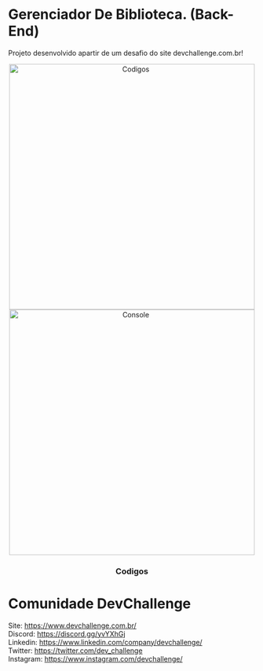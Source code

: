# Gerenciador De Biblioteca. (Back-End)

Projeto desenvolvido apartir de um  desafio do site devchallenge.com.br!

<p align="center">
<img src="https://i.pinimg.com/originals/69/20/06/6920069dc1184bf80b6798cc0e73aa54.jpg" alt="Codigos" width="500">
 <img src="https://i.pinimg.com/originals/b0/2b/39/b02b397d2ea34778a9d932ca6e37cc38.jpg" alt="Console" width="500">
<h3 align="center">Codigos</h3>
</p>






# Comunidade DevChallenge
Site: https://www.devchallenge.com.br/ <br>
Discord: https://discord.gg/yvYXhGj <br>
Linkedin: https://www.linkedin.com/company/devchallenge/<br>
Twitter: https://twitter.com/dev_challenge<br>
Instagram: https://www.instagram.com/devchallenge/<br>
